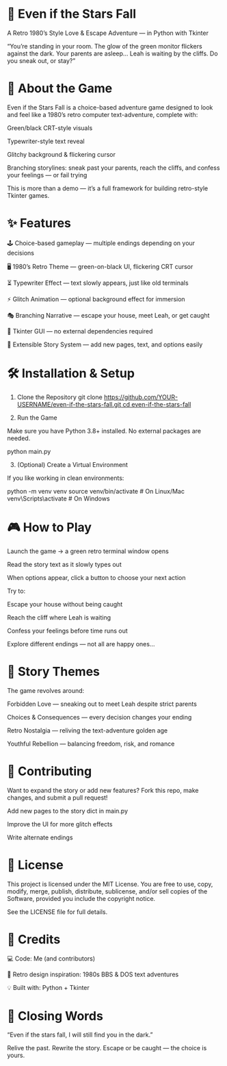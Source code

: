 # 🌌 Even if the Stars Fall

A Retro 1980’s Style Love & Escape Adventure — in Python with Tkinter
 
“You’re standing in your room. The glow of the green monitor flickers against the dark. Your parents are asleep… Leah is waiting by the cliffs. Do you sneak out, or stay?”

# 📖 About the Game

Even if the Stars Fall is a choice-based adventure game designed to look and feel like a 1980’s retro computer text-adventure, complete with:

Green/black CRT-style visuals
 
Typewriter-style text reveal

Glitchy background & flickering cursor

Branching storylines: sneak past your parents, reach the cliffs, and confess your feelings — or fail trying

This is more than a demo — it’s a full framework for building retro-style Tkinter games.

# ✨ Features
 
🕹️ Choice-based gameplay — multiple endings depending on your decisions

🖥️ 1980’s Retro Theme — green-on-black UI, flickering CRT cursor

⏳ Typewriter Effect — text slowly appears, just like old terminals

⚡ Glitch Animation — optional background effect for immersion

🎭 Branching Narrative — escape your house, meet Leah, or get caught

🔧 Tkinter GUI — no external dependencies required

📂 Extensible Story System — add new pages, text, and options easily

# 🛠️ Installation & Setup
1. Clone the Repository
git clone [https://github.com/YOUR-USERNAME/even-if-the-stars-fall.git
cd even-if-the-stars-fall](https://github.com/Ep0xy-1/Text_To_Story_Python/edit/main/README.md)

2. Run the Game

Make sure you have Python 3.8+ installed. No external packages are needed.

python main.py

3. (Optional) Create a Virtual Environment

If you like working in clean environments:

python -m venv venv
source venv/bin/activate  # On Linux/Mac
venv\Scripts\activate     # On Windows

# 🎮 How to Play

Launch the game → a green retro terminal window opens

Read the story text as it slowly types out

When options appear, click a button to choose your next action

Try to:

Escape your house without being caught

Reach the cliff where Leah is waiting

Confess your feelings before time runs out

Explore different endings — not all are happy ones…

# 📝 Story Themes

The game revolves around:

Forbidden Love — sneaking out to meet Leah despite strict parents

Choices & Consequences — every decision changes your ending

Retro Nostalgia — reliving the text-adventure golden age

Youthful Rebellion — balancing freedom, risk, and romance

# 🤝 Contributing

Want to expand the story or add new features? Fork this repo, make changes, and submit a pull request!

Add new pages to the story dict in main.py

Improve the UI for more glitch effects

Write alternate endings

# 📜 License

This project is licensed under the MIT License.
You are free to use, copy, modify, merge, publish, distribute, sublicense, and/or sell copies of the Software, provided you include the copyright notice.

See the LICENSE
 file for full details.

# 💾 Credits

💻 Code: Me (and contributors)

🎨 Retro design inspiration: 1980s BBS & DOS text adventures

💡 Built with: Python + Tkinter

# 🌠 Closing Words

“Even if the stars fall, I will still find you in the dark.”

Relive the past. Rewrite the story. Escape or be caught — the choice is yours.
